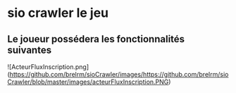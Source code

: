 # sio crawler le jeu #
## Le joueur possédera les fonctionnalités suivantes ##
![ActeurFluxInscription.png] (https://github.com/brelrm/sioCrawler/images/https://github.com/brelrm/sioCrawler/blob/master/images/acteurFluxInscription.PNG)